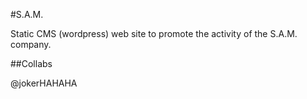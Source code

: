 #S.A.M.

Static CMS (wordpress) web site to promote the activity of the S.A.M. company.

##Collabs

@jokerHAHAHA
